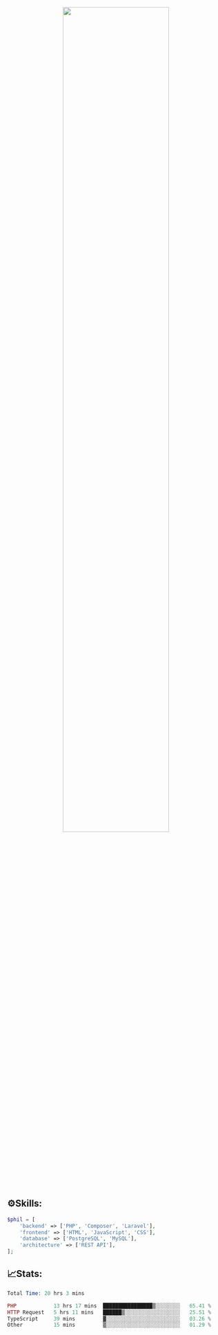 <div align="center">
<img src="https://readme-typing-svg.demolab.com?font=Inconsolata&weight=500&size=50&duration=4000&pause=300&color=A7A459&center=true&vCenter=true&multiline=true&repeat=false&random=false&width=1300&height=140&lines=Hello,+Привет;I'm+Philip+a+beginner+backend+developer+in+php" width="70%" />
</div>

## ⚙️Skills:
```php
$phil = [
    'backend' => ['PHP', 'Composer', 'Laravel'],
    'frontend' => ['HTML', 'JavaScript', 'CSS'],
    'database' => ['PostgreSQL', 'MySQL'],
    'architecture' => ['REST API'],
];
```
## 📈Stats:
<!--START_SECTION:waka-->

```PHP
Total Time: 20 hrs 3 mins

PHP            13 hrs 17 mins  ████████████████▒░░░░░░░░   65.41 %
HTTP Request   5 hrs 11 mins   ██████▒░░░░░░░░░░░░░░░░░░   25.51 %
TypeScript     39 mins         ▓░░░░░░░░░░░░░░░░░░░░░░░░   03.26 %
Other          15 mins         ▒░░░░░░░░░░░░░░░░░░░░░░░░   01.29 %
```

<!--END_SECTION:waka-->

